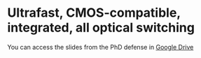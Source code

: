 # Ultrafast, CMOS-compatible, integrated, all optical switching

You can access the slides from the PhD defense in [Google Drive](https://docs.google.com/presentation/d/16XvuKriSTsCFkwYwQ1t8t9ZA_4WKqrfjtjTfkdjkiS0/edit?usp=sharing)


